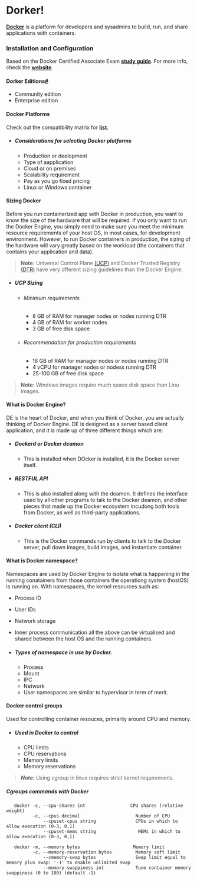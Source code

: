 # Dorker!
**[Docker](https://docs.docker.com/get-started)** is a platform for developers and sysadmins to build, run, and share applications with containers.

### Installation and Configuration
Based on the Docker Certified Associate Exam **[study guide](https://docker.cdn.prismic.io/docker/4a619747-6889-48cd-8420-60f24a6a13ac_DCA_study+Guide_v1.3.pdf)**. For more info, check the **[website](https://success.docker.com/certification)**.


#### Dorker Editions[#](https://docs.docker.com/get-docker/)
- Community edition 
- Enterprise edition 

#### Docker Platforms
Check out the compatibility matrix for **[list](https://success.docker.com/article/compatibility-matrix)**.

  - ##### Considerations for selecting Docker platforms
      - Production or deelopment
      - Type of aapplication
      - Cloud or on premises
      - Scalability requirement
      - Pay as you go fixed pricing
      - Linux or Windows container

#### Sizing Docker
Before you run containerized app with Docker in production, you want to know the size of the hardware that will be required. If you only want to run the Docker Engine, you simply need to make sure you meet the minimum resource requirements of your host OS, in most cases, for development environment. However, to run Docker containers in production, the sizing of the hardware will vary greatly based on the workload (the containers that contains your application and data). 

> **Note:** Universal Control Plane [(UCP)](https://docs.mirantis.com/docker-enterprise/v3.0/dockeree-products/ucp.html) and Docker Trusted Registry [(DTR)](https://docs.mirantis.com/docker-enterprise/v3.0/dockeree-products/dtr.html) have very dfferent sizing guidelines than the Docker Engine.

- ##### UCP Sizing
  - ###### Minimum requirements
    - 8 GB of RAM for manager nodes or nodes running DTR
    - 4 GB of RAM for worker nodes
    - 3 GB of free disk space
  
  - ###### Recommendation for production requirements
    - 16 GB of RAM for manager nodes or nodes running DTR
    - 4 vCPU for manager nodes or nodess running DTR
    - 25-100 GB of free disk space
    
>**Note:** Windows images require much space disk space than Linu images. 

#### What is Docker Engine?
DE is the heart of Docker, and when you think of Docker, you are actually thinking of Docker Engine. DE is designed as a server based client application, and it is made up of three different things which are:

  - ##### Dockerd or Docker deamon
    - This is installed when DOcker is installed, it is the Docker server itself.
  
  - ##### RESTFUL API
    - This is also installed along with the deamon. It defines the interface used by all other programs to talk to the Docker deamon, and other pieces that made up the Docker ecosystem incudong both tools from Docker, as well as third-party applications.
  
  - ##### Docker client (CLI)
    - This is the Docker commands run by clients to talk to the Docker server, pull down images, build images, and instantiate container. 
    
#### What is Docker namespace?
Namespaces are used by Docker Engine to isolate what is happening in the running conatainers from those containers the operationg system (hostOS) is running on. With namespaces, the kernel resources such as:
  - Process ID
  - User IDs
  - Network storage
  - Inner process communication
all the above can be virtualised and shared between the host OS and the running containers.

   - ##### Types of namespace in use by Docker.
     - Process
     - Mount
     - IPC
     - Network
     - User
namespaces are similar to hypervisor in term of merit.

#### Docker control groups
Used for controlling container resouces, primarily around CPU and memory.
  - ##### Used in Docker to control 
    - CPU limits
    - CPU reservations
    - Memory limits
    - Memory reservations
> ***Note:*** Using cgroup in linux requires strict kernel requirements.

  ##### Cgroups commands with Docker
   ~~~docker 
      docker -c, --cpu-shares int                 CPU shares (relative weight)
             -c, --cpus decimal                     Number of CPU
                 --cpuset-cpus string               CPUs in which to allow execution (0-3, 0,1)
                 --cpuset-mems string                MEMs in which to allow execution (0-3, 0,1)
   ~~~

   ~~~docker
      docker -m, --memory bytes                    Memory limit
             -c, --memory-reservation bytes         Memory soft limit
                 --cmemory-swap bytes               Swap limit equal to memory plus swap: '-1' to enable unlimited swap
                 --memory-swappiness int            Tune container memory swappiness (0 to 100) (default -1)
   ~~~
